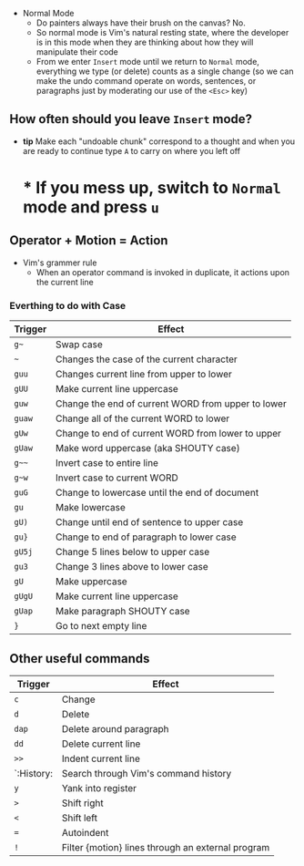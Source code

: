 * Normal Mode
  * Do painters always have their brush on the canvas? No.
  * So normal mode is Vim's natural resting state, where the developer is in this mode when they are thinking about how they will manipulate their code
  * From we enter `Insert` mode until we return to `Normal` mode, everything we type (or delete) counts as a single change (so we can make the undo command operate on words, sentences, or paragraphs just by moderating our use of the `<Esc>` key)

## How often should you leave `Insert` mode?
* **tip** Make each "undoable chunk" correspond to a thought and when you are ready to continue type `A` to carry on where you left off
  # * If you mess up, switch to `Normal` mode and press `u`

## Operator + Motion = Action
* Vim's grammer rule
  * When an operator command is invoked in duplicate, it actions upon the current line 
  
### Everthing to do with Case
| Trigger    | Effect                                             |
|------------|----------------------------------------------------|
| `g~`       | Swap case                                          |
| `~`        | Changes the case of the current character          |
| `guu`      | Changes current line from upper to lower           |
| `gUU`      | Make current line uppercase                        |
| `guw`      | Change the end of current WORD from upper to lower |
| `guaw`     | Change all of the current WORD to lower            |
| `gUw`      | Change to end of current WORD from lower to upper  |
| `gUaw`     | Make word uppercase (aka SHOUTY case)              |
| `g~~`      | Invert case to entire line                         |
| `g~w`      | Invert case to current WORD                        |
| `guG`      | Change to lowercase until the end of document      |
| `gu`       | Make lowercase                                     |
| `gU)`      | Change until end of sentence to upper case         |
| `gu}`      | Change to end of paragraph to lower case           |
| `gU5j`     | Change 5 lines below to upper case                 |
| `gu3`      | Change 3 lines above to lower case                 |
| `gU`       | Make uppercase                                     |
| `gUgU`     | Make current line uppercase                        |
| `gUap`     | Make paragraph SHOUTY case                         |
| `}`        | Go to next empty line                              |

## Other useful commands
| Trigger    | Effect                                             |
|------------|----------------------------------------------------|
| `c`        | Change                                             |
| `d`        | Delete                                             |
| `dap`      | Delete around paragraph                            |
| `dd`       | Delete current line                                |
| `>>`       | Indent current line                                |
| `:History: | Search through Vim's command history               |
| `y`        | Yank into register                                 |
| `>`        | Shift right                                        |
| `<`        | Shift left                                         |
| `=`        | Autoindent                                         |
| `!`        | Filter {motion} lines through an external program  |

